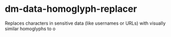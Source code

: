 # dm-data-homoglyph-replacer
Replaces characters in sensitive data (like usernames or URLs) with visually similar homoglyphs to o
